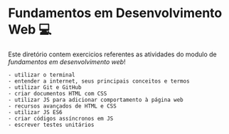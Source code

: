 # Fundamentos em Desenvolvimento Web :computer:

Este diretório contem exercicios referentes as atividades do modulo de _fundamentos em desenvolvimento web_!

    - utilizar o terminal 
    - entender a internet, seus principais conceitos e termos
    - utilizar Git e GitHub
    - criar documentos HTML com CSS
    - utilizar JS para adicionar comportamento à página web
    - recursos avançados de HTML e CSS
    - utilizar JS ES6
    - criar códigos assíncronos em JS
    - escrever testes unitários